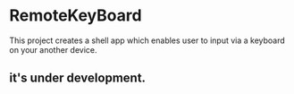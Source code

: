 # RemoteKeyBoard
This project creates a shell app which enables user to input via a keyboard  on your another device.

## it's under development.
